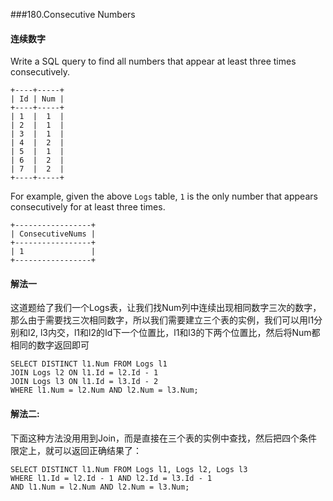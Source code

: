 ###180.Consecutive Numbers

#### 连续数字

Write a SQL query to find all numbers that appear at least three times consecutively.

```
+----+-----+
| Id | Num |
+----+-----+
| 1  |  1  |
| 2  |  1  |
| 3  |  1  |
| 4  |  2  |
| 5  |  1  |
| 6  |  2  |
| 7  |  2  |
+----+-----+

```

For example, given the above `Logs` table, `1` is the only number that appears consecutively for at least three times.

```
+-----------------+
| ConsecutiveNums |
+-----------------+
| 1               |
+-----------------+
```

#### 解法一

这道题给了我们一个Logs表，让我们找Num列中连续出现相同数字三次的数字，那么由于需要找三次相同数字，所以我们需要建立三个表的实例，我们可以用l1分别和l2, l3内交，l1和l2的Id下一个位置比，l1和l3的下两个位置比，然后将Num都相同的数字返回即可

```
SELECT DISTINCT l1.Num FROM Logs l1
JOIN Logs l2 ON l1.Id = l2.Id - 1
JOIN Logs l3 ON l1.Id = l3.Id - 2
WHERE l1.Num = l2.Num AND l2.Num = l3.Num;
```

#### 解法二:

下面这种方法没用用到Join，而是直接在三个表的实例中查找，然后把四个条件限定上，就可以返回正确结果了：

```
SELECT DISTINCT l1.Num FROM Logs l1, Logs l2, Logs l3
WHERE l1.Id = l2.Id - 1 AND l2.Id = l3.Id - 1
AND l1.Num = l2.Num AND l2.Num = l3.Num;
```

